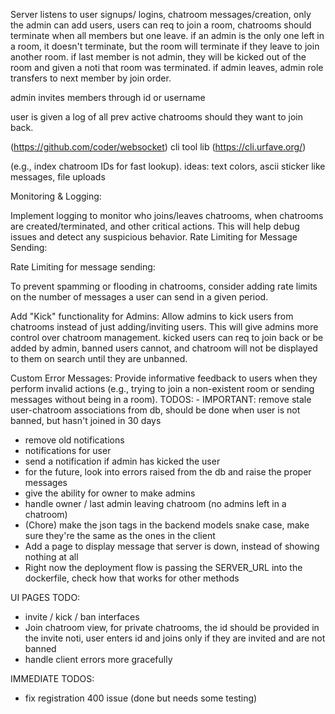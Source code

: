 Server listens to user signups/ logins, chatroom messages/creation, only the admin can add users,
users can req to join a room, chatrooms should terminate when all members but one leave.
if an admin is the only one left in a room, it doesn't terminate, but the room will terminate if they leave to join another room.
if last member is not admin, they will be kicked out of the room and given a noti that room was terminated.
if admin leaves, admin role transfers to next member by join order.

admin invites members through id or username

user is given a log of all prev active chatrooms should they want to join back.

(https://github.com/coder/websocket)
cli tool lib (https://cli.urfave.org/)



(e.g., index chatroom IDs for fast lookup).
ideas: 
text colors, ascii sticker like messages, file uploads


Monitoring & Logging:

Implement logging to monitor who joins/leaves chatrooms, when chatrooms are created/terminated, and other critical actions. This will help debug issues and detect any suspicious behavior.
Rate Limiting for Message Sending:

Rate Limiting for message sending:

To prevent spamming or flooding in chatrooms, consider adding rate limits on the number of messages a user can send in a given period.


Add "Kick" functionality for Admins: Allow admins to kick users from chatrooms instead of just adding/inviting users. This will give admins more control over chatroom management.
kicked users can req to join back or be added by admin, banned users cannot, and chatroom will not be displayed to them on search until they are unbanned.

Custom Error Messages: Provide informative feedback to users when they perform invalid actions (e.g., trying to join a non-existent room or sending messages without being in a room). TODOS: - IMPORTANT: remove stale user-chatroom associations from db, should be done when user is not banned, but hasn't joined in 30 days
- remove old notifications
- notifications for user
- send a notification if admin has kicked the user
- for the future, look into errors raised from the db and raise the proper messages
- give the ability for owner to make admins
- handle owner / last admin leaving chatroom (no admins left in a chatroom) 
- (Chore) make the json tags in the backend models snake case, make sure they're the same as the ones in the client
- Add a page to display message that server is down, instead of showing nothing at all
- Right now the deployment flow is passing the SERVER_URL into the dockerfile, check how that works for other methods

UI PAGES TODO:
- invite / kick / ban interfaces
- Join chatroom view, for private chatrooms, the id should be provided in the invite noti, user enters id and joins only if they are invited and are not banned
- handle client errors more gracefully

IMMEDIATE TODOS:
- fix registration 400 issue (done but needs some testing)
